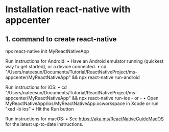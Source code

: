 # Installation react-native with appcenter

## 1. command to create react-native
npx react-native init MyReactNativeApp

  Run instructions for Android:
    • Have an Android emulator running (quickest way to get started), or a device connected.
    • cd "/Users/nateesun/Documents/Tutorial/ReactNativeProject/ms-appcenter/MyReactNativeApp" && npx react-native run-android
  
  Run instructions for iOS:
    • cd "/Users/nateesun/Documents/Tutorial/ReactNativeProject/ms-appcenter/MyReactNativeApp" && npx react-native run-ios
    - or -
    • Open MyReactNativeApp/ios/MyReactNativeApp.xcworkspace in Xcode or run "xed -b ios"
    • Hit the Run button
    
  Run instructions for macOS:
    • See https://aka.ms/ReactNativeGuideMacOS for the latest up-to-date instructions.
    
  
